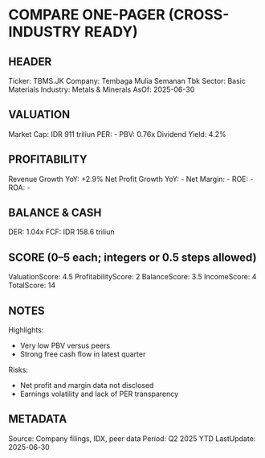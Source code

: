 # COMPARE ONE-PAGER (CROSS-INDUSTRY READY)

## HEADER
Ticker: TBMS.JK
Company: Tembaga Mulia Semanan Tbk
Sector: Basic Materials
Industry: Metals & Minerals
AsOf: 2025-06-30

## VALUATION
Market Cap: IDR 911 triliun
PER: -
PBV: 0.76x
Dividend Yield: 4.2%

## PROFITABILITY
Revenue Growth YoY: +2.9%
Net Profit Growth YoY: -
Net Margin: -
ROE: -
ROA: -

## BALANCE & CASH
DER: 1.04x
FCF: IDR 158.6 triliun

## SCORE (0–5 each; integers or 0.5 steps allowed)
ValuationScore: 4.5
ProfitabilityScore: 2
BalanceScore: 3.5
IncomeScore: 4
TotalScore: 14

## NOTES
Highlights:
- Very low PBV versus peers
- Strong free cash flow in latest quarter

Risks:
- Net profit and margin data not disclosed
- Earnings volatility and lack of PER transparency

## METADATA
Source: Company filings, IDX, peer data
Period: Q2 2025 YTD
LastUpdate: 2025-06-30
